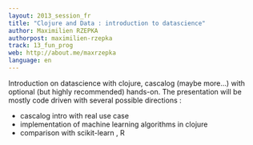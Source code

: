 ```yaml
---
layout: 2013_session_fr
title: "Clojure and Data : introduction to datascience"
author: Maximilien RZEPKA
authorpost: maximilien-rzepka
track: 13_fun_prog
web: http://about.me/maxrzepka
language: en
---
```


Introduction on datascience with clojure, cascalog (maybe more...) with optional (but highly recommended) hands-on.
The presentation will be mostly code driven with several possible directions :

* cascalog intro with real use case
* implementation of machine learning algorithms in clojure
* comparison with scikit-learn , R
